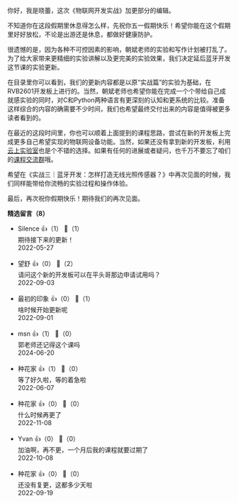 你好，我是晓蕾，这次《物联网开发实战》加更部分的编辑。

不知道你在这段假期里休息得怎么样，先祝你五一假期快乐！希望你能在这个假期里好好放松，不论是出游还是休息，都做好健康防护。

很遗憾的是，因为各种不可控因素的影响，朝斌老师的实验和写作计划被打乱了。为了给大家带来更精细的实验讲解以及更完美的实验效果，我们决定延后蓝牙开发这节课的实验更新。

在目录里你可以看到，我们的更新内容都是以原“实战篇”的实验为基础，在RVB2601开发板上进行的。当然，朝斌老师也希望你能在完成一个个带给自己成就感实验的同时，对C和Python两种语言有更深刻的认知和更系统的比较。准备这样综合的内容的确需要不少时间，我们也希望最终交付出来的内容是值得被更多读者看到的。

在最近的这段时间里，你也可以顺着上面提到的课程思路，尝试在新的开发板上完成更多自己希望实现的物联网设备功能。当然，如果还没有拿到新的开发板，利用[云上实验室](https://occ.t-head.cn/community/cloudlab/home)也是个不错的选择。如果有任何的进展或者疑问，也千万不要忘了咱们的[课程交流群](https://jinshuju.net/f/ZQG5ox)哦。

希望在《实战三｜蓝牙开发：怎样打造无线光照传感器？》中再次见面的时候，我们同样能带给你流畅的实验过程和操作体验。

最后，再次祝你假期快乐！期待我们的再次见面。
<div><strong>精选留言（8）</strong></div><ul>
<li><span>Silence</span> 👍（1） 💬（1）<div>期待接下来的更新！</div>2022-05-27</li><br/><li><span>望舒</span> 👍（0） 💬（2）<div>请问这个新的开发板可以在平头哥那边申请试用吗？</div>2022-09-03</li><br/><li><span>最初的印象</span> 👍（0） 💬（1）<div>啥时候开始更新呢</div>2022-09-01</li><br/><li><span>msn</span> 👍（1） 💬（0）<div>郭老师还记得这个课吗</div>2024-06-20</li><br/><li><span>种花家</span> 👍（1） 💬（0）<div>等了好久啦，等的着急啦</div>2022-06-07</li><br/><li><span>种花家</span> 👍（0） 💬（0）<div>什么时候再更了</div>2022-11-08</li><br/><li><span>Yvan</span> 👍（0） 💬（0）<div>加油啊，再不更，一个月后我的课程就要过期了</div>2022-10-08</li><br/><li><span>种花家</span> 👍（0） 💬（0）<div>还没有复更，这都多少天啦
</div>2022-09-19</li><br/>
</ul>